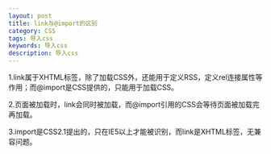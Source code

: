 ```yaml
---
layout: post
title: link与@import的区别
category: CSS
tags: 导入css
keywords: 导入css
description: 导入css
---
```


1.link属于XHTML标签，除了加载CSS外，还能用于定义RSS，定义rel连接属性等作用；而@import是CSS提供的，只能用于加载CSS。

2.页面被加载时，link会同时被加载，而@import引用的CSS会等待页面被加载完再加载。

3.import是CSS2.1提出的，只在IE5以上才能被识别，而link是XHTML标签，无兼容问题。
